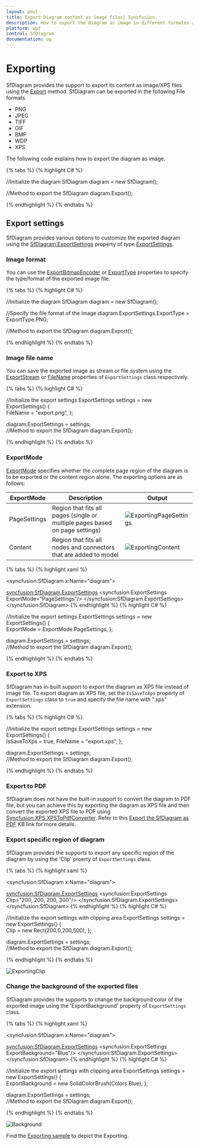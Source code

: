 ```yaml
---
layout: post
title: Export Diagram content as image files| Syncfusion.
description: How to export the Diagram as image in different formates and how to change the exporting setting in diagram control.
platform: wpf
control: SfDiagram
documentation: ug
---
```


# Exporting

SfDiagram provides the support to export its content as image/XPS files using the [Export](https://help.syncfusion.com/cr/cref_files/wpf/Syncfusion.SfDiagram.WPF~Syncfusion.UI.Xaml.Diagram.SfDiagram~Export.html "Export") method.
SfDiagram can be exported in the following File formats.

* PNG
* JPEG
* TIFF
* GIF
* BMP
* WDP
* XPS

The following code explains how to export the diagram as image.

{% tabs %}
{% highlight C# %}

//Initialize the diagram
SfDiagram diagram = new SfDiagram();

//Method to export the SfDiagram
diagram.Export();

{% endhighlight %}
{% endtabs %}

## Export settings

SfDiagram provides various options to customize the exported diagram using the [SfDiagram.ExportSettings](https://help.syncfusion.com/cr/cref_files/wpf/Syncfusion.SfDiagram.WPF~Syncfusion.UI.Xaml.Diagram.SfDiagram~ExportSettings.html "SfDiagram.ExportSettings") property of type [ExportSettings](https://help.syncfusion.com/cr/cref_files/wpf/Syncfusion.SfDiagram.WPF~Syncfusion.UI.Xaml.Diagram.ExportSettings.html "ExportSettings").

### Image format

You can use the [ExportBitmapEncoder](https://help.syncfusion.com/cr/cref_files/wpf/Syncfusion.SfDiagram.WPF~Syncfusion.UI.Xaml.Diagram.ExportSettings~ExportBitmapEncoder.html "ExportBitmapEncoder") or [ExportType](https://help.syncfusion.com/cr/cref_files/wpf/Syncfusion.SfDiagram.WPF~Syncfusion.UI.Xaml.Diagram.ExportSettings~ExportType.html "ExportType") properties to specify the type/format of the exported image file.

{% tabs %}
{% highlight C# %}

//Initialize the diagram
SfDiagram diagram = new SfDiagram();

//Specify the file format of the image
diagram.ExportSettings.ExportType = ExportType.PNG;
       
//Method to export the SfDiagram
diagram.Export();

{% endhighlight %}
{% endtabs %}

### Image file name

You can save the exported image as stream or file system using the [ExportStream](https://help.syncfusion.com/cr/cref_files/wpf/Syncfusion.SfDiagram.WPF~Syncfusion.UI.Xaml.Diagram.ExportSettings~ExportStream.html "ExportStream") or [FileName](https://help.syncfusion.com/cr/cref_files/wpf/Syncfusion.SfDiagram.WPF~Syncfusion.UI.Xaml.Diagram.ExportSettings~FileName.html "FileName") properties of `ExportSettings` class respectively.

{% tabs %}
{% highlight C# %}

//Initialize the export settings
ExportSettings settings = new ExportSettings()
{  
  FileName = "export.png",
}; 

diagram.ExportSettings = settings;         
//Method to export the SfDiagram
diagram.Export();

{% endhighlight %}
{% endtabs %}

### ExportMode

[ExportMode](https://help.syncfusion.com/cr/cref_files/wpf/Syncfusion.SfDiagram.WPF~Syncfusion.UI.Xaml.Diagram.ExportSettings~ExportMode.html "ExportMode") specifies whether the complete page region of the diagram is to be exported or the content region alone. The exporting options are as follows:

| ExportMode| Description | Output |
|---|---|---|
| PageSettings| Region that fits all pages (single or multiple pages based on page settings) |![ExportingPageSettings](Exporting_images/ExportingPageSettings.png) |
| Content| Region that fits all nodes and connectors that are added to model | ![ExportingContent](Exporting_images/ExportingContent.png)|

{% tabs %}
{% highlight xaml %}
<!--Initialize the SfDiagram-->
<syncfusion:SfDiagram x:Name="diagram">
  <!--Initialize the export settings-->
  <syncfusion:SfDiagram.ExportSettings>
    <syncfusion:ExportSettings ExportMode="PageSettings"/>
  </syncfusion:SfDiagram.ExportSettings>
</syncfusion:SfDiagram>
{% endhighlight %}
{% highlight C# %}

//Initialize the export settings
ExportSettings settings = new ExportSettings()
{  
    ExportMode = ExportMode.PageSettings,
}; 
   
diagram.ExportSettings = settings;         
//Method to export the SfDiagram
diagram.Export();

{% endhighlight %}
{% endtabs %}

### Export to XPS

SfDiagram has in-built support to export the diagram as XPS file instead of image file. To export diagram as XPS file, set the `IsSaveToXps` property of `ExportSettings` class to `true` and specify the file name with ".xps" extension.

{% tabs %}
{% highlight C# %}

//Initialize the export settings
ExportSettings settings = new ExportSettings()
{  
  IsSaveToXps = true,
  FileName = "export.xps",
}; 

diagram.ExportSettings = settings;         
//Method to export the SfDiagram
diagram.Export();

{% endhighlight %}
{% endtabs %}

### Export to PDF

SfDiagram does not have the built-in support to convert the diagram to PDF file, but you can achieve this by exporting the diagram as XPS file and then convert the exported XPS file to PDF using [Syncfusion.XPS.XPSToPdfConverter](https://help.syncfusion.com/cr/file-formats/Syncfusion.Pdf.Base~Syncfusion.XPS.XPSToPdfConverter.html "Syncfusion.XPS.XPSToPdfConverter"). Refer to this [Export the SfDiagram as PDF](https://www.syncfusion.com/kb/8494/how-to-export-the-diagram-as-pdf) KB link for more details.

### Export specific region of diagram

SfDiagram provides the supports to export any specific region of the diagram by using the 'Clip' proerty of `ExportSettings` class.

{% tabs %}
{% highlight xaml %}
<!--Initialize the SfDiagram-->
<syncfusion:SfDiagram x:Name="diagram">
  <!--Initialize the export settings with clipping area-->
  <syncfusion:SfDiagram.ExportSettings>
    <syncfusion:ExportSettings Clip="200, 200, 200, 300"/>
  </syncfusion:SfDiagram.ExportSettings>
</syncfusion:SfDiagram>
{% endhighlight %}
{% highlight C# %}

//Initialize the export settings with clipping area
ExportSettings settings = new ExportSettings()
{  
    Clip = new Rect(200,0,200,500),
}; 
   
diagram.ExportSettings = settings;         
//Method to export the SfDiagram
diagram.Export();

{% endhighlight %}
{% endtabs %}

![ExportingClip](Exporting_images/ExportingClip.png)

### Change the background of the exported files

SfDiagram provides the supports to change the background color of the exported image using the 'ExportBackground' property of `ExportSettings` class.

{% tabs %}
{% highlight xaml %}
<!--Initialize the SfDiagram-->
<syncfusion:SfDiagram x:Name="diagram">
  <!--Initialize the export settings with clipping area-->
  <syncfusion:SfDiagram.ExportSettings>
    <syncfusion:ExportSettings ExportBackground="Blue"/>
  </syncfusion:SfDiagram.ExportSettings>
</syncfusion:SfDiagram>
{% endhighlight %}
{% highlight C# %}

//Initialize the export settings with clipping area
ExportSettings settings = new ExportSettings()
{  
    ExportBackground = new SolidColorBrush(Colors.Blue),
}; 
   
diagram.ExportSettings = settings;         
//Method to export the SfDiagram
diagram.Export();

{% endhighlight %}
{% endtabs %}

![Background](Exporting_images/ExportingBackground.png)

Find the [Exporting sample](https://github.com/SyncfusionExamples/WPF-Diagram-Examples/tree/master/Samples/Exporting) to depict the Exporting.